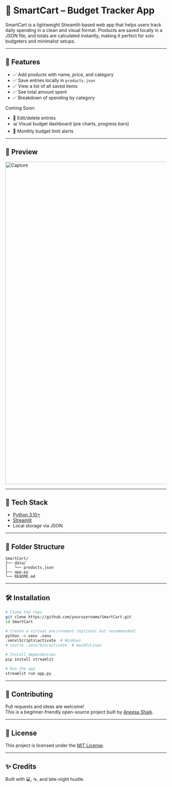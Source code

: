 # 🛒 SmartCart – Budget Tracker App

SmartCart is a lightweight Streamlit-based web app that helps users track daily spending in a clean and visual format. Products are saved locally in a JSON file, and totals are calculated instantly, making it perfect for solo budgeters and minimalist setups.

---

## 🚀 Features

- ✅ Add products with name, price, and category
- ✅ Save entries locally in `products.json`
- ✅ View a list of all saved items
- ✅ See total amount spent
- ✅ Breakdown of spending by category

Coming Soon:
- 🔄 Edit/delete entries
- 📊 Visual budget dashboard (pie charts, progress bars)
- 🔔 Monthly budget limit alerts

---

## 📸 Preview

<img width="1908" height="1004" alt="Capture" src="https://github.com/user-attachments/assets/194f86ea-700a-40f1-8ff2-e8098b4c6f7b" />

---

## 🧠 Tech Stack

- [Python 3.10+](https://www.python.org/)
- [Streamlit](https://streamlit.io/)
- Local storage via JSON

---

## 📁 Folder Structure

```
SmartCart/
├── data/
│   └── products.json
├── app.py
└── README.md
```

---

## 🛠️ Installation

```bash
# Clone the repo
git clone https://github.com/yourusername/SmartCart.git
cd SmartCart

# Create a virtual environment (optional but recommended)
python -m venv .venv
.venv\Scripts\activate  # Windows
# source .venv/bin/activate  # macOS/Linux

# Install dependencies
pip install streamlit

# Run the app
streamlit run app.py
```

---

## 🤝 Contributing

Pull requests and ideas are welcome!  
This is a beginner-friendly open-source project built by [Aneesa Shaik](https://github.com/aneesashaik).

---

## 📄 License

This project is licensed under the [MIT License](LICENSE).

---

## ✨ Credits

Built with 💻, ☕, and late-night hustle.
